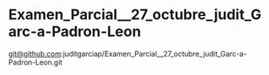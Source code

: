 # Examen_Parcial__27_octubre_judit_Garc-a-Padron-Leon
git@github.com:juditgarciap/Examen_Parcial__27_octubre_judit_Garc-a-Padron-Leon.git
